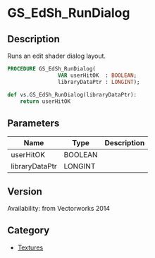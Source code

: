 # GS_EdSh_RunDialog

## Description
Runs an edit shader dialog layout.

```pascal
PROCEDURE GS_EdSh_RunDialog(
				VAR userHitOK  : BOOLEAN;
				libraryDataPtr : LONGINT);
```

```python
def vs.GS_EdSh_RunDialog(libraryDataPtr):
    return userHitOK
```

## Parameters
|Name|Type|Description|
|---|---|---|
|userHitOK|BOOLEAN|   |
|libraryDataPtr|LONGINT|   |

## Version
Availability: from Vectorworks 2014

## Category
* [Textures](../Categories/Textures.md)
